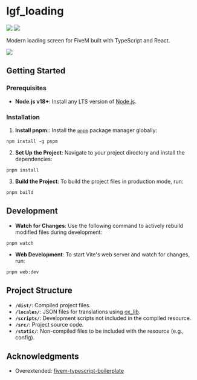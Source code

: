 # lgf_loading

![](https://img.shields.io/github/downloads/Legacy-Framework/lgf_loading/total?logo=github)
![](https://img.shields.io/github/v/release/Legacy-Framework/lgf_loading?logo=github)

Modern loading screen for FiveM built with TypeScript and React.

![](https://i.imgur.com/6x6Rfa5.png)

## Getting Started

### Prerequisites

- **Node.js v18+**: Install any LTS version of [Node.js](https://nodejs.org/).

### Installation

1. **Install pnpm:**: Install the [`pnpm`](https://pnpm.io/installation) package manager globally:

```
npm install -g pnpm
```

2. **Set Up the Project**: Navigate to your project directory and install the dependencies:

```
pnpm install
```

3. **Build the Project**: To build the project files in production mode, run:

```
pnpm build
```

## Development

- **Watch for Changes**: Use the following command to actively rebuild modified files during development:

```
pnpm watch
```

- **Web Development**: To start Vite's web server and watch for changes, run:

```
pnpm web:dev
```

## Project Structure

- **`/dist/`**: Compiled project files.
- **`/locales/`**: JSON files for translations using [ox_lib](https://overextended.dev/ox_lib/Modules/Locale/Shared).
- **`/scripts/`**: Development scripts not included in the compiled resource.
- **`/src/`**: Project source code.
- **`/static/`**: Non-compiled files to be included with the resource (e.g., config).

## Acknowledgments

- Overextended: [fivem-typescript-boilerplate](https://github.com/overextended/fivem-typescript-boilerplate)
